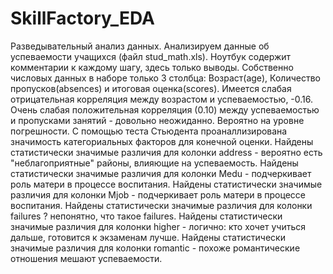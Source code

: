 # SkillFactory_EDA
Разведывательный анализ данных.
Анализируем данные об успеваемости учащихся (файл stud_math.xls).
Ноутбук содержит комментарии к каждому шагу, здесь только выводы.
Собственно числовых данных в наборе только 3 столбца: Возраст(age), Количество пропусков(absences)  и итоговая оценка(scores).
Имеется слабая отрицательная корреляция между возрастом и успеваемостью, -0.16. Очень слабая положительная корреляция (0.10) между успеваемостью и пропусками занятий - довольно неожиданно. Вероятно на уровне погрешности.
С помощью теста Стьюдента проаналлизирована значимость категориальных факторов для конечной оценки.
Найдены статистически значимые различия для колонки address - вероятно есть "неблагоприятные" районы, влияющие на успеваемость.
Найдены статистически значимые различия для колонки Medu - подчеркивает роль матери в процессе воспитания.
Найдены статистически значимые различия для колонки Mjob - подчеркивает роль матери в процессе воспитания.
Найдены статистически значимые различия для колонки failures ? непонятно, что такое failures.
Найдены статистически значимые различия для колонки higher - логично: кто хочет учиться дальше, готовится к экзаменам лучше.
Найдены статистически значимые различия для колонки romantic - похоже романтические отношения мешают успеваемости.
